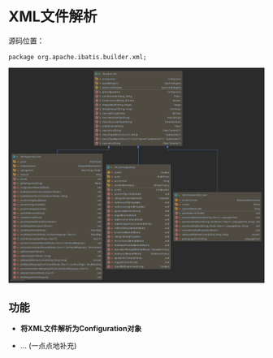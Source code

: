 # XML文件解析

源码位置：

```
package org.apache.ibatis.builder.xml;
```

![](../img/xml-parse-builder.png)

## 功能

+ **将XML文件解析为Configuration对象**

+ ... (一点点地补充)



